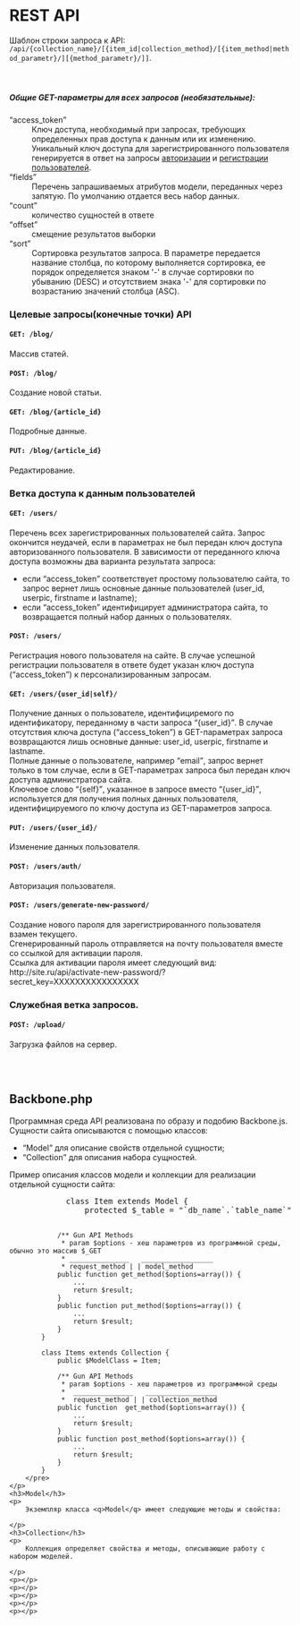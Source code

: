 ﻿<h1>REST API</h1>
<p>
	Шаблон строки запроса к API: <code>/api/{collection_name}/[{item_id|collection_method}/[{item_method|method_parametr}/][{method_parametr}/]]</code>.<br>
	<br><br>
	<h5>Общие GET-параметры для всех запросов (необязательные):</h5>
	<dl>
		<dt><q>access_token</q></dt>
			<dd>
				Ключ доступа, необходимый при запросах, требующих определенных прав доступа к данным или их изменению.<br>
				Уникальный ключ доступа для зарегистрированного пользователя генерируется в ответ на запросы <a href="#post-usersauth">авторизации</a> и <a href="#post-users">регистрации пользователей</a>.
			</dd>
		<dt><q>fields</q></dt>
			<dd>Перечень запрашиваемых атрибутов модели, переданных через запятую. По умолчанию отдается весь набор данных.</dd>
		<dt><q>count</q></dt>
			<dd>количество сущностей в ответе</dd>
		<dt><q>offset</q></dt>
			<dd>смещение результатов выборки</dd>
		<dt><q>sort</q></dt>
			<dd>Сортировка результатов запроса. В параметре передается название столбца, по которому выполняется сортировка, ее порядок определяется знаком '-' в случае сортировки по убыванию (DESC) и отсутствием знака '-' для сортировки по возрастанию значений столбца (ASC).</dd>
	</dl>
	<h3>Целевые запросы(конечные точки) API</h3>
	<p>
		<h4><code>GET: /blog/</code></h4>
		<p>Массив статей.</p>
		<h4><code>POST: /blog/</code></h4>
		<p>Создание новой статьи.</p>
		<h4><code>GET: /blog/{article_id}</code></h4>
		<p>Подробные данные.</p>
		<h4><code>PUT: /blog/{article_id}</code></h4>
		<p>Редактирование.</p>
	</p>
	<h3>Ветка доступа к данным пользователей</h3>
	<p>
		<h4><code>GET: /users/</code></h4>
		<p>Перечень всех зарегистрированных пользователей сайта. Запрос окончится неудачей, если в параметрах не был передан ключ доступа авторизованного пользователя. В зависимости от переданного ключа доступа возможны два варианта результата запроса: 
			<ul>
				<li>если <q>access_token</q> соответствует простому пользователю сайта, то запрос вернет лишь основные данные пользователей (user_id, userpic, firstname и lastname);</li>
				<li>если <q>access_token</q> идентифицирует администратора сайта, то возвращается полный набор данных о пользователях.</li>
			</ul>
		</p>
		<h4><code>POST: /users/</code></h4>
		<p>Регистрация нового пользователя на сайте. В случае успешной регистрации пользователя в ответе будет указан ключ доступа (<q>access_token</q>) к персонализированным запросам.</p>
		<h4><code>GET: /users/{user_id|self}/</code></h4>
		<p>
			Получение данных о пользователе, идентифициремого по идентификатору, переданному в части запроса <q>{user_id}</q>. В случае отсутствия ключа доступа (<q>access_token</q>) в GET-параметрах запроса возвращаются лишь основные данные: user_id, userpic, firstname и lastname.<br>
			Полные данные о пользователе, например <q>email</q>, запрос вернет только в том случае, если в GET-параметрах запроса был передан ключ доступа администратора сайта.<br>
			Ключевое слово <q>{self}</q>, указанное в запросе вместо <q>{user_id}</q>, используется для получения полных данных пользователя, идентифицируемого по ключу доступа из GET-параметров запроса.
		</p>
		<h4><code>PUT: /users/{user_id}/</code></h4>
		<p>Изменение данных пользователя.</p>
		<h4><code>POST: /users/auth/</code></h4>
		<p>Авторизация пользователя.</p>
		<h4><code>POST: /users/generate-new-password/</code></h4>
		<p>
			Создание нового пароля для зарегистрированного пользователя взамен текущего.<br>
			Сгенерированный пароль отправляется на почту пользователя вместе со ссылкой для активации пароля.<br>
			Ссылка для активации пароля имеет следующий вид: http://site.ru/api/activate-new-password/?secret_key=XXXXXXXXXXXXXXXX
		</p>
	</p>
	<h3>Служебная ветка запросов.</h3>
	<p>
		<h4><code>POST: /upload/</code></h4>
		<p>Загрузка файлов на сервер.</p>
	</p>
	<br><br>
	<h2>Backbone.php</h2>
	Программная среда API реализована по образу и подобию Backbone.js.<br>
	Сущности сайта описываются с помощью классов:
	<ul>
		<li><q>Model</q> для описание свойств отдельной сущности;</li>
		<li><q>Collection</q> для описания набора сущностей.</li>
	</ul>
	<p>
		Пример описания классов модели и коллекции для реализации отдельной сущности сайта:<br>
		<pre>
			class Item extends Model {
				protected $_table = "`db_name`.`table_name`";
				
				/** Gun API Methods
				 * param $options - хеш параметров из программной среды, обычно это массив $_GET
				 * _______________   __________________
				 * request_method | | model_method
				public function get_method($options=array()) {
					...
					return $result;
				}
				public function put_method($options=array()) {
					...
					return $result;
				}
			}
			
			class Items extends Collection {
				public $ModelClass = Item;
				
				/** Gun API Methods
				 * param $options - хеш параметров из программной среды
				 *  _______________   __________________
				 *  request_method | | collection_method
				public function  get_method($options=array()) {
					...
					return $result;
				}
				public function post_method($options=array()) {
					...
					return $result;
				}
			}
		</pre>
	</p>
	<h3>Model</h3>
	<p>
		Экземпляр класса <q>Model</q> имеет следующие методы и свойства:
		
	</p>
	<h3>Collection</h3>
	<p>
		Коллекция определяет свойства и методы, описывающие работу с набором моделей.
		
	</p>
	<p></p>
	<p></p>
	<p></p>
	<p></p>
	<p></p>
</p>